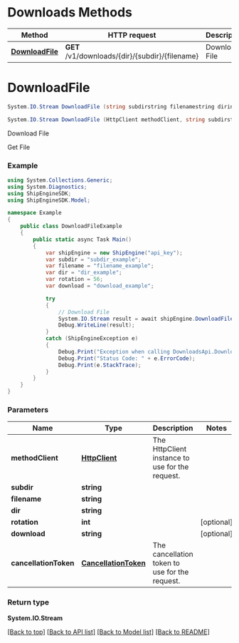 

# Downloads Methods

| Method | HTTP request | Description |
|--------|--------------|-------------|
| [**DownloadFile**](DownloadsApi.md#downloadfile) | **GET** /v1/downloads/{dir}/{subdir}/{filename} | Download File |

<a id="downloadfile"></a>
# **DownloadFile**
```csharp
System.IO.Stream DownloadFile (string subdirstring filenamestring dirint rotation = nullstring download = null, CancellationToken cancellationToken = default)

System.IO.Stream DownloadFile (HttpClient methodClient, string subdirstring filenamestring dirint rotation = nullstring download = null, CancellationToken cancellationToken = default)
```

Download File

Get File

### Example
```csharp
using System.Collections.Generic;
using System.Diagnostics;
using ShipEngineSDK;
using ShipEngineSDK.Model;

namespace Example
{
    public class DownloadFileExample
    {
        public static async Task Main()
        {
            var shipEngine = new ShipEngine("api_key");
            var subdir = "subdir_example";
            var filename = "filename_example";
            var dir = "dir_example";
            var rotation = 56;
            var download = "download_example";

            try
            {
                // Download File
                System.IO.Stream result = await shipEngine.DownloadFile(subdir, filename, dir, rotation, download);
                Debug.WriteLine(result);
            }
            catch (ShipEngineException e)
            {
                Debug.Print("Exception when calling DownloadsApi.DownloadFile: " + e.Message);
                Debug.Print("Status Code: " + e.ErrorCode);
                Debug.Print(e.StackTrace);
            }
        }
    }
}
```

### Parameters
| Name | Type | Description | Notes |
|------|------|-------------|-------|
| **methodClient** | [**HttpClient**](https://learn.microsoft.com/en-us/dotnet/api/system.net.http.httpclient?view=netstandard-2.0) | The HttpClient instance to use for the request. |  |
| **subdir** | **string** |  |  |
| **filename** | **string** |  |  |
| **dir** | **string** |  |  |
| **rotation** | **int** |  | [optional]  |
| **download** | **string** |  | [optional]  |
| **cancellationToken** | [**CancellationToken**](https://learn.microsoft.com/en-us/dotnet/api/system.threading.cancellationtoken?view=netstandard-2.0) | The cancellation token to use for the request. |  |

### Return type

**System.IO.Stream**

[[Back to top]](#) [[Back to API list]](../../README.md#documentation-for-api-endpoints) [[Back to Model list]](../../README.md#documentation-for-models) [[Back to README]](../../README.md)

